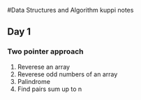 #Data Structures and Algorithm kuppi notes

## Day 1

### Two pointer approach
1. Reverese an array
2. Reverese odd numbers of an array
3. Palindrome
4. Find pairs sum up to n
